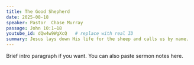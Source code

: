 ```yaml
---
title: The Good Shepherd
date: 2025-08-18
speaker: Pastor  Chase Murray
passage: John 10:1–18
youtube_id: dQw4w9WgXcQ   # replace with real ID
summary: Jesus lays down His life for the sheep and calls us by name.
---
```

Brief intro paragraph if you want. You can also paste sermon notes here.
